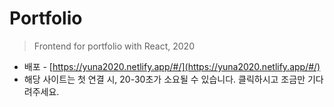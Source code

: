 # Portfolio

> Frontend for portfolio with React, 2020

- 배포 - [https://yuna2020.netlify.app/#/](https://yuna2020.netlify.app/#/)
- 해당 사이트는 첫 연결 시, 20-30초가 소요될 수 있습니다. 클릭하시고 조금만 기다려주세요.
